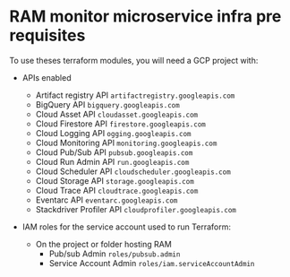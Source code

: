 # RAM monitor microservice infra pre requisites

To use theses terraform modules, you will need a GCP project with:  

- APIs enabled
  - Artifact registry API `artifactregistry.googleapis.com`
  - BigQuery API `bigquery.googleapis.com`
  - Cloud Asset API `cloudasset.googleapis.com`
  - Cloud Firestore API `firestore.googleapis.com`
  - Cloud Logging API `ogging.googleapis.com`
  - Cloud Monitoring API `monitoring.googleapis.com`
  - Cloud Pub/Sub API `pubsub.googleapis.com`
  - Cloud Run Admin API `run.googleapis.com`
  - Cloud Scheduler API `cloudscheduler.googleapis.com`
  - Cloud Storage API `storage.googleapis.com`
  - Cloud Trace API `cloudtrace.googleapis.com`
  - Eventarc API `eventarc.googleapis.com`
  - Stackdriver Profiler API `cloudprofiler.googleapis.com`

- IAM roles for the service account used to run Terraform:
  - On the project or folder hosting RAM
    - Pub/sub Admin `roles/pubsub.admin`
    - Service Account Admin `roles/iam.serviceAccountAdmin`
